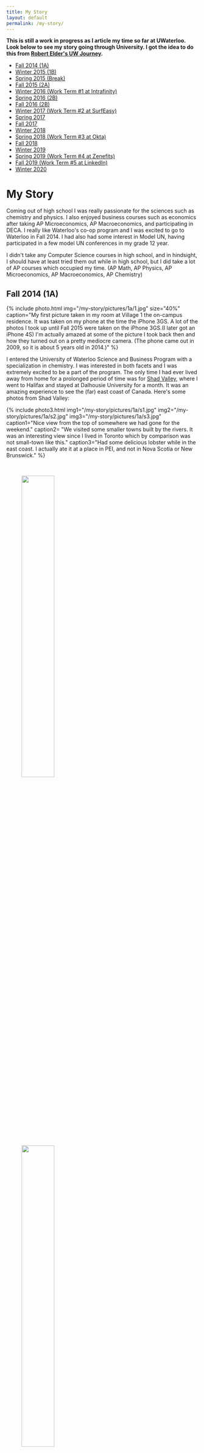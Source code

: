 ```yaml
---
title: My Story
layout: default
permalink: /my-story/
---
```


**This is still a work in progress as I article my time so far at UWaterloo. Look below to see my story going through University. I got the idea to do this from [Robert Elder's UW Journey](http://www.robertelder.ca/my-uw-journey/).**

- [Fall 2014 (1A)](#fall-2014-1a)
- [Winter 2015 (1B)](#winter-2015-1b)
- [Spring 2015 (Break)](#spring-2015-break)
- [Fall 2015 (2A)](#fall-2015-2a)
- [Winter 2016 (Work Term \#1 at Intrafinity)](#winter-2016-work-term-1)
- [Spring 2016 (2B)](#spring-2016-2b)
- [Fall 2016 (2B)](#fall-2016-2b)
- [Winter 2017 (Work Term \#2 at SurfEasy)](#winter-2017-work-term-2)
- [Spring 2017](#spring-2017)
- [Fall 2017](#fall-2017)
- [Winter 2018](#winter-2018)
- [Spring 2018 (Work Term \#3 at Okta)](#spring-2018-work-term-3)
- [Fall 2018](#fall-2018)
- [Winter 2019](#winter-2019)
- [Spring 2019 (Work Term \#4 at Zenefits)](#spring-2019-work-term-4)
- [Fall 2019 (Work Term \#5 at LinkedIn)](#fall-2019-work-term-5)
- [Winter 2020](#winter-2020-present)

# My Story

Coming out of high school I was really passionate for the sciences such as chemistry and physics. I also enjoyed business courses such as economics after taking AP Microeconomics, AP Macroeconomics, and participating in DECA. I really like Waterloo's co-op program and I was excited to go to Waterloo in Fall 2014. I had also had some interest in Model UN, having participated in a few model UN conferences in my grade 12 year.

I didn't take any Computer Science courses in high school, and in hindsight, I should have at least tried them out while in high school, but I did take a lot of AP courses which occupied my time. (AP Math, AP Physics, AP Microeconomics, AP Macroeconomics, AP Chemistry)

## Fall 2014 (1A)

{% include photo.html img="/my-story/pictures/1a/1.jpg" size="40%" caption="My first picture taken in my room at Village 1 the on-campus residence. It was taken on my phone at the time the iPhone 3GS. A lot of the photos I took up until Fall 2015 were taken on the iPhone 3GS.(I later got an iPhone 4S) I'm actually amazed at some of the picture I took back then and how they turned out on a pretty mediocre camera. (The phone came out in 2009, so it is about 5 years old in 2014.)" %}

I entered the University of Waterloo Science and Business Program with a specialization in chemistry. I was interested in both facets and I was extremely excited to be a part of the program. The only time I had ever lived away from home for a prolonged period of time was for [Shad Valley](http://www.shad.ca), where I went to Halifax and stayed at Dalhousie University for a month. It was an amazing experience to see the (far) east coast of Canada. Here's some photos from Shad Valley:

{% include photo3.html img1="/my-story/pictures/1a/s1.jpg" img2="/my-story/pictures/1a/s2.jpg" img3="/my-story/pictures/1a/s3.jpg" caption1="Nice view from the top of somewhere we had gone for the weekend." caption2= "We visited some smaller towns built by the rivers. It was an interesting view since I lived in Toronto which by comparison was not small-town like this." caption3="Had some delicious lobster while in the east coast. I actually ate it at a place in PEI, and not in Nova Scotia or New Brunswick." %}

<br>

<figure>
<div class="floating-box">
  <img src="/assets/lazy/lazy.png" data-echo="/my-story/pictures/1a/2-1.jpg" width="45%" height="45%">
</div>
<div class="floating-box">
  <img src="/assets/lazy/lazy.png" data-echo="/my-story/pictures/1a/2-2.jpg" width="45%" height="45%">
</div>
  <figcaption>Science Teaching Complex and Needles Hall was still under construction in 2014, and I took some pictures of it when it was still being built.</figcaption>
</figure>

## Winter 2015 (1B)
{% include photo.html img="/my-story/pictures/1b/2.jpg" size="40%" caption="This is was taken when I was doing a titration lab." %}

After doing a couple labs in science, (realizing maybe I wasn't so good at chemistry labs) and attending my first hackathon ever (Terrible Hack 2), I was amazed at the world of possibility in Computer Science. I wanted to switch into Computer Science at this point.

{% include photo3.html img1="/my-story/pictures/1b/4-1.jpg" img2="/my-story/pictures/1b/4-2.jpg" img3="/my-story/pictures/1b/4-3.jpg" caption="The winter was pretty snowy that year. The whole campus was covered in a blanket of snow. In the picture on the far left of these three, is a scene near EIT. In the back you can barely make out two figures, one of which is the President of the University of Waterloo, Feridun Hamdullahpur." %}

{% include photo.html img="/my-story/pictures/1b/4-4.jpg" size="40%" caption="A Christmas tree can be seen on the top of DP Library." %}

<figcaption>The campus covered in a thick layer of snow and I took some photos of it.</figcaption>

{% include photo3.html img1="/my-story/pictures/1b/5-1.jpg" img2="/my-story/pictures/1b/5-2.jpg"  img3="/my-story/pictures/1b/5-3.jpg" caption="Near the Tatham Centre and Hagey Hall." %}

{% include photo3.html img1="/my-story/pictures/1b/5-4.jpg" img2="/my-story/pictures/1b/5-5.jpg" img3="/my-story/pictures/1b/5-6.jpg" caption="Beside DC and MC." %}

{% include photo3.html img1="/my-story/pictures/1b/5-7.jpg" img2="/my-story/pictures/1b/5-8.jpg" img3="/my-story/pictures/1b/5-9.jpg" caption="Views of DP Library and V1 Green." %}

{% include photo3.html img1="/my-story/pictures/1b/6-1.jpg" img2="/my-story/pictures/1b/6-2.jpg" img3="/my-story/pictures/1b/6-3.jpg" size="32%" height="32%" caption="The Science Teaching Complex and Needles Hall Expansion were still being built at the time. The parking lot at night near PAC, and QNC at night." %}

{% include photo.html img="/my-story/pictures/1b/3.jpg" size="40%" caption="I also participated in Model UN, and got 'Best Delegate' at their first in-house committee. I really enjoyed DECA and Model UN in high school, and I continued to participate in those clubs in university. I went to UTMUN, a University of Toronto run Model UN event in Winter 2015 as well." %}

## Spring 2015 (break)

{% include photo.html img="/my-story/pictures/break/amiiboplace.png" size="20%" caption="I spent the summer working with HTML, CSS, and Bootstrap. I worked with my friend on a website called 'Amiiboplace.com', originally to be used for trading and selling amiibos. I decided to use a Wordpress CMS on the website, and I now use it to write and post Smash Bros related news." %}

**Updated:** Didn't renew the domain and I haven't kept up with melee as much so yeah.

## Fall 2015 (2A)

{% include photo.html img="/my-story/pictures/2a/7-1.jpg" size="30%" caption="I was a Science Orientation Leader in Fall 2015." %}

{% include photo3.html img1="/my-story/pictures/2a/8-1.jpg" img2="/my-story/pictures/2a/8-2.jpg" img3="/my-story/pictures/2a/16.jpg" caption="I attended Terrible Hack 2, my first hackathon, and I was intrigued by the projects created. My friend and I didn't make anything too spectacular, but I was motivated to learn and create things on my own. At the time I didn't know a lot of the people presenting. I would eventually meet some of them at the Velocity Residence in Spring 2016." %}

{% include photo.html img="/my-story/pictures/2a/9-1.jpg" size="40%" caption="I was part of the first ever Model UN in Waterloo called UWaterloo Model G20 as a assistant director of the committee." %}

I planned to switch into Computer Science (The switch would take almost a year since I needed CS 116 and CS 136 and meet certain mark requirements) I met with advisors, and embarked on a long journey to transfer faculties and programs. At the time I was unsure of switching, and I needed to decide between staying in chemistry, and going to CS. I decided to switch programs in the end.

## Winter 2016 (Work Term 1)

<figure>
  <span>
  <img src="/assets/lazy/lazy.png" data-echo="/my-story/pictures/wt1/intrafinity.jpg" width="20%" height="20%">
  </span>
</figure>

I had a co-op placement at Intrafinity (also called School Messenger since they were recently bought over by the West Corporation). While there, I migrated content from school websites. I also worked on some Javascript and regular expressions. I studied Python 3.0 on my own time. They hired 20 co-ops and I met a lot of people I normally wouldn't have since they were from a variety of faculties and programs.

{% include photo.html img="/my-story/pictures/wt1/10-1.jpg" size="40%" caption="While in Toronto, I went to 'Smash at York' and played in the tournament for fun. You feel awestruck seeing the players in tournaments online and see them in person." %}

## Spring 2016 (2B)

I arrived back for an academic term in the spring. I took CLAS 104, CS 116, Math 135, and Stat 230. I loved CS 116 and the logical application of solving questions using Python. Although Math 135's math proofs were a bit rocky I ended up doing pretty well in the course and by the end I enjoyed the content overall. (Mod and complex-numbers and n-th roots were my favourite concepts taught in the course)

{% include photo3.html img1="/my-story/pictures/2b/11-1.jpg" img2="/my-story/pictures/2b/11-2.jpg" img3="/my-story/pictures/2b/11-3.jpg" caption="I stayed at the Velocity Residence this term. The events were awesome there, and I recommend anyone even slightly interested in entrepreneurship to stay for a term and see if it is right for them. The dinner events where we could talk to start-ups and other speakers was my favourite part of the residence" caption1="My velocity sweater I got for staying in the residence." caption2="The middle one is a picture of the Communitech sign when I went to their office for a big Velocity dinner." caption3="Mural of the Google logo, since Communitech moved into Google's old building a lot of paintings were left there."%}

{% include photo.html img="/my-story/pictures/2b/11-4.jpg" size="40%" caption="This is what it looks like inside of the Communitech office." %}

{% include photo.html img="/my-story/pictures/2b/11-5.jpg" size="40%" caption="I also attended EngHack and worked in a team with some of my friends. We worked on a chatbot that gave Google Maps directions when you put in a location." %}

## Fall 2016 (2B)

I switched my co-op stream around, so I was supposed to be on co-op during this term, but I wanted to take CS 136 and get into the CS program. I took Math 136, Stat 231, CS 136, ENGL 109, and Music 100. It is a little heftier of a term since it has 5 courses instead of 4 courses last term, but overall a manageable courseload.

{% include photo.html img="/my-story/pictures/2b/12-1.jpg" size="40%" caption="I went to UWP Hacks and I appeared in one of their photos. I didn't have much time to make a project since I was volunteering for Hack the North 2016, but I did follow some Unity tutorials to make a simple game." %}

## MHacks8
{% include photo.html img="/my-story/pictures/2b/13-1.jpg" size="20%" caption="I had a TON of pictures from Mhacks: <a href='/mhacks8/'>Link</a>" %}

This was my first experience outside of the country for a hackathon. It took place at Detroit, Michigan at the Masonic Temple. I walked in with a view of Hack the North, but got a different style of hackathon. The venue was a bit run down, but the interaction from people from University of Michigan and other universities was amazing.

## TerribleHacks5
{% include photo.html img="/my-story/pictures/2b/14-1.jpg" size="40%" caption="The parody hackathon. I learned how to use Unity here. I compiled photos from the event here: <a href='/th5/'>Link</a>" %}

## Local Hack Day
{% include photo.html img="/my-story/pictures/2b/15.png" size="40%" caption="I also participated in the University of Waterloo Local Hack Day." %}

## Winter 2017 (Work Term 2)
{% include photo.html img="/my-story/pictures/wt2/surfeasy.png" size="40%" caption="I worked at SurfEasy VPN as a QA Analyst. It is an awesome startup with great culture and talented individuals that believe in their product quality first and foremost. I learned about the development cycle of software in a real work setting, worked in a tight knit team on logging and investigating bugs, and coded some of the iOS mobile automation tests during my time there." %}

It grew in size, got a new office, and expanded their product line, so the company was doing amazingly well, and I was happy to be able to make a meaningful impact to the company during a time of high growth. [SurfEasy has since been bought by Symantec](https://www.marketwatch.com/story/symantec-acquires-vpn-provider-surfeasy-2017-11-06)

## Hackathons and Hackathons
I tried to code as much as I could during the term and go to as many hackathons as I could.

{% include photo2.html img1="/my-story/pictures/wt2/uofthacks.png" img2="/my-story/pictures/wt2/qhacks.png" %}
{% include photo2.html img1="/my-story/pictures/wt2/mhacks9.png" img2="/my-story/pictures/wt2/hackprinceton.png" %}

There were way too many photos, and it was an amazing experience. Mhacks and hackPrinceton were amazing hackathons in the US, and I highly recommend them to anyone. I actually didn't even get accepted to HackPrinceton, but I still decided to try to get on the bus to try and work on programming as much as I could, and see Princeton University. I went and luckily they let me in (begrudgingly but we take those). From that point onwards, I think after HackPrinceton, I truly understood my love for hackathons and creating ideas/projects/solutions through coding.

Small summary of photos from UofTHacks, QHacks, MHacks9, and HackPrinceton:
{% include photo2.html img1="/my-story/pictures/wt2/1.png" img2="/my-story/pictures/wt2/2.png" %}

{% include photo2.html img1="/my-story/pictures/wt2/3.png" img2="/my-story/pictures/wt2/4.png" %}

{% include photo2.html img1="/my-story/pictures/wt2/5.png" img2="/my-story/pictures/wt2/6.png" %}

**UPDATE: I uploaded separate pages for MHacks9 and HackPrinceton2017. Check it out here:**
<a href="/mhacks9/">MHacks9</a>
<a href="/hackprinceton2017/">HackPrinceton2017</a>

## Spring 2017

Back in school after a refreshing co-op experience. Unfortunately there aren't many hackathons happening in the summer months. Most Canadian hackathons take place in winter and American ones in the Fall. I planned on focusing on learning NodeJs and some more web development tools for backend dev. I've done mostly QA co-op jobs and I'd like to try to get a dev jobs.

I took cs245 (Logic and Computation), cs246 (Object-Oriented Software Development), cs251 (Computer Organization and Design), math239 (Intro to Combinatorics), spcom223 (Public Speaking). Which was the hardest term up until that point when measuring the difficulty from the courses. I walked in expecting cs246 and math239 to be very difficult based on what people had told me beforehand. The term was a nice challenge for me, and I realized it will only get harder from here on out.

cs246: I would describe it as difficult as what people say it is. OOP is a pretty useful tool and learning C++ alongside it is useful.

math239: Interesting introduction to combinatorics.

{% include photo.html img="/my-story/pictures/s17/1.JPG" size="50%" caption="Class photo from spcom223 (public speaking). spcom223 is a good course." %}

## Fall 2017

Courses I took were cs240 (data structures), cs241 (mini-compilers), cs370 (numerical computation), and co342 (graph theory).

**(I am writing this in 2020 and I can't remember much from what happened almost 3 years ago)**

co342 with Martin Pei was difficult and I remember going to office hours for that course every week. cs370 with Jeff Orchard was pretty good. I mainly took cs370 cause it is a prereq to graphics (cs488) cs240 was not too bad looking back and cs241 was fairly easy.

This was the term I tried to go to as many hackathons as possible. I went to PennApps XVI, HacktheNorth, Mhacks X, and EthWaterloo. I had to stop after I failed the cs240 midterm and I remember failing cause I had no sleep the prior weekend since I was at ETHWaterloo. I had planned to also go to YHack and HackHarvard but decided against it.

#### PennApps
{% include photo.html img="/my-story/pictures/f17/1.JPG" size="60%" caption="Pennsylvania Sign" %}

{% include photo.html img="/my-story/pictures/f17/2.JPG" size="60%" caption="My team at PennApps." %}

{% include photo.html img="/my-story/pictures/f17/3.JPG" size="60%" caption="A team wearing matching jerseys which I found funny. The team was so coordinated to try and win prizes at this hackathon that they came in a whole costume." %}

{% include photo.html img="/my-story/pictures/f17/4.JPG" size="60%" caption="1. Campfire at PennApps" %}

{% include photo.html img="/my-story/pictures/f17/5.JPG" size="60%" caption="University of Pennsylvania Sign" %}

{% include photo.html img="/my-story/pictures/f17/6.JPG" size="40%" caption="Skating activity at PennApps. p.s. Americans may or may not know how to skate." %}

#### Hack the North

{% include photo.html img="/my-story/pictures/f17/7.JPG" size="50%" caption="Prime Minister Trudeau at Hack the North" %}

#### MhacksX
MHacksX was the 13th hackathon I ever attended and the first hackathon I ever won anything at. To go to the dedicated pages for each hackathon from my [grand hackathon tour](/hackathons).

{% include photo.html img="/my-story/pictures/f17/8.JPG" size="60%" height="40%" caption="MHacks opening ceremonies" %}

{% include photo.html img="/my-story/pictures/f17/9.JPG" size="60%" height="40%" caption="MHacksX in glowsticks" %}

{% include photo.html img="/my-story/pictures/f17/10.JPG" size="40%" caption="MLH photo of us winning at MhacksX" %}

{% include photo.html img="/my-story/pictures/f17/11.JPG" size="60%" caption="Hoarding bottles of free Soylent" %}

#### ETHWaterloo
{% include photo.html img="/my-story/pictures/f17/12.JPG" size="33%" caption="Photo of me with Vitalik Buterin, (who seemed very happy to take a photo with me) founder of Ethereum, at ETHWaterloo" %}

{% include photo.html img="/my-story/pictures/f17/13.JPG" size="33%" caption="Me using Google Glass at the Velocity Residence" %}

## Winter 2018

I took cs350 (OS), cs341 (Algorithms), cs349 (UI), co489 (Applied Cryptography), and co250 (Intro to Optimization). I remember this being a fairly challenging term taking 2 large CS courses, and 4 "cs courses" in total if you include co489. co250 also is no bird course either. I planned to take it since I only needed a few more courses to get a combinatorics and optimization minor.

I enjoyed cs341 because at this point I had been doing practice for interviews and algorithms seemed familiar. I really enjoyed cs341, the assignments were fun and straightforward. Alfred Menenzes is a good prof for co487.

OS was a whole different beast. I'll comment on cs350 now with a more holistic view. I think it is a very good course that weeds out people similar to cs246. It throws you into implementing OS with a lot of prewritten code, you need to edit 5% of it, and you need to fix errors. Assignments are based on learning what you need to do, then implementing it. Unlike cs136 and cs246, you can't walk in blind and hope to stumble upon the solution.

cs350 really makes you work for the assignments and understand what is going on behind the scenes, what you are doing, and unlike previous cs courses will punish you (theoretically) if you don't know what you are coding before trying to code. That is also why I ended with a 52 in the course. I decided to skip A3 (page table implementation) and go to HackPrinceton2018 instead. We won a prize, but I also failed that assignment. Future readers, do not do what I did.

#### HackPrinceton 2018
{% include photo.html img="/my-story/pictures/w18/1.JPG" size="60%" caption="Princeton campus" %}

{% include photo.html img="/my-story/pictures/w18/2.JPG" size="60%" caption="Passing through New York state" %}

{% include photo.html img="/my-story/pictures/w18/3.JPG" size="60%" caption="Winning at HackPrinceton 2018" %}

{% include photo.html img="/my-story/pictures/w18/4.JPG" size="60%" caption="Sunset? or Sunrise? I can't remember" %}

Job hunting was also very stressful. I had the most interviews up until my Waterloo WaterlooWorks career in the main round with 4 interviews. I felt really good about one of my interviews in main round. I had relevant experience and solved their question. Unfortunately I got ranked and moved to continuous round with 3 not ranked and 1 ranked.

Then I got to continuous round with 9 interviews total.

One company interviewed me and did not ask me a coding question it was all behavioural stuff. Up into this point not only had no company given me an offer but I was feeling nervous would I even get a developer job (as a 3A student nonetheless). I was applying externally and trying to find other avenues as well since WaterlooWorks wasn't looking so hot. They ended up giving me an offer on WaterlooWorks in continuous round. I was skeptical of the job and decided to rank it a 4 (by not giving it a 1, someone who was ranked giving it a 1 means they got the job). I was not matched with the job. After this decision many people were stating that me throwing away the only offer. I had around 8 interviews, all rejections and to throw away the only offer I had was crazy. Personally, I felt that the job did not nearly impress me in the same way an interview should have a company be impressed by you. So I rejected them.

I always tried to abide by two principles:
- never gamble more than you can handle (stress-wise)
- gamble when you get the chance and always bet on your abilities to do something remarkable

I have the belief that you need to put in work and dedicate your time to continuously improving yourself to challenge what you can accomplish. In this case I got lucky, and I gambled. Sometimes it doesn't work out this way. And when people ask sometimes how it happened, I guess I was willing to take risks. It was incredibly difficult though after tossing out the only offer I had **AND THEN** go back to failing interviews in WaterlooWorks for jobs I wanted. You feel incredible remorse after that.

A later week, 200 people applied for Okta on WaterlooWorks. They interviewed 3 people. The interview was 3 hours long. It was filled with technical rounds and behavioural questions. Two days before exams I got the offer from Okta. That is how late in continuous round I found the job. And with that, I secured my first ever developer internship.

## Spring 2018 (Work Term 3)

This term I worked at Okta in Toronto. This was a great experience as my first developer job. Okta in Toronto was an unbelievable place to work at compared to previous co-ops in terms of the development environment, my role in the development team, and the overall perks and intern program. I won at their intern hackathon and won their smash 4 tournament. Small feat but still tons of fun during the internship.

{% include photo.html img="/my-story/pictures/s18/1.JPG" size="60%" caption="Okta office" %}

{% include photo.html img="/my-story/pictures/s18/2.JPG" size="60%" caption="Okta office event at Blue Jay's game" %}

{% include photo.html img="/my-story/pictures/s18/3.JPG" size="60%" caption="Watching Deadpool 2 with other Okta interns." %}

{% include photo.html img="/my-story/pictures/s18/4.JPG" size="60%" caption="Axe throwing at a company event." %}

{% include photo.html img="/my-story/pictures/s18/5.JPG" size="60%" caption="Playing smash at the Okta office." %}

{% include photo.html img="/my-story/pictures/s18/6.JPG" size="60%" caption="Winning the smash doubles tournament after winning 2 sets from losers bracket." %}


I also attended a hackathon called "RedBull Adrenalan". It was a crazy gaming tournament and hackathon crossover. The photos I got were pretty sick.

{% include photo.html img="/my-story/pictures/s18/7.JPG" size="60%" height="60%" caption="Gaming setups at the tournament" %}

{% include photo.html img="/my-story/pictures/s18/8.JPG" size="60%" height="60%" caption="Lots of lights at the venue" %}

{% include photo.html img="/my-story/pictures/s18/9.JPG" size="60%" height="60%" caption="I'm riding a guy's homemade boosted board" %}

{% include photo.html img="/my-story/pictures/s18/10.JPG" size="40%" height="40%" caption="Playing Overwatch on some of the intense gaming rigs" %}

In the end the team at Okta told me that they were not extending a return offer in any capacity, intern or full time.

I want to keep `my-story` real. It was an unfortunate time when that happened since my performance at Okta did not warrant a return offer. It took me a while to accept that out of the 5 interns at Okta (Toronto) I had performed the worst and I had to accept they were not allowing me to return. Of the 4 other interns, 3 did return for full-time.

Looking back on this experience it was very depressing since it was my first developer job and seriously put doubts in my mind for being a developer in the future. Looking back on this almost three years later, I can see why they chose not to extend the offer. I had areas in improve in for the future and I was much earlier in my career than some of the other interns.

I continued to do interviews even while interning at Okta. I had two major beliefs in my mind:
- don't be satisfied, Okta is great but I want to get another developer job (possibly California)
- I still have 2 more co-ops left so I want to take each co-op experience and try to greatly improve upon it each time

In regards to the second point, I felt rushed. Most students have 6 co-ops terms with a slow rise from basic developer jobs to "California". I did not have that luxury where I was only granted 5 co-ops (I tried to get 6 but the co-op office refused to let me) and I had spent the first 2 on non-developer co-ops. That meant I had 2 more developer internship chances of my 3 last co-ops instead of people who normally get 6 co-ops. I can't complain. I was placed in a fortunate position of being able to switch into Waterloo CS, and getting Okta in the first place. But it only meant there was hard work ahead.

## Fall 2018

This term I took cs488 (graphics), cs343 (concurrency), and cs456 (networks). Just those three threw me for a loop. I wanted to do at least one of the big 3, because it was a long enough journey to reach the upper year cs electives. I wanted to challenge myself. It was challenging, but graphics is probably the easiest of the big 3 (cs444 compilers, and cs452 trains being the other two). I still recommend people taking it for a challenge even if you most likely will never be making a ray tracer or using OpenGL on a low level in your full time work. Continuously push yourself.

Concurrency (cs343) was also a valuable course. It is in micro c++, Peter Buhr's custom C++ with concurrency. I really liked the course. The blog that sparked my interest in it? Robert Elder's blog [link](http://www.robertelder.ca/my-uw-journey/) You will most likely never use micro c++ on the job, but the concurrency concepts challenge you in a similar way to full time. You are given assignment specs 4-5 pages long and you need to decipher the information and do the assignments. Details are sometimes murky, you need to clarify things, but that is software engineering once you delve more into it.

Networks was just simple and solid. Not too much happening but that was probably a good thing with graphics and concurrency taking most of my time.

In terms of hackathons I only attended PennApps XVIII and MHacks 11.
{% include photo.html img="/my-story/pictures/f18/0.JPG" size="45%" caption="Skating again at PennApps" %}

{% include photo.html img="/my-story/pictures/f18/1.JPG" size="55%" caption="Mhacks Auditorium" %}

{% include photo.html img="/my-story/pictures/f18/2.JPG" size="55%" caption="Food at Mhacks 11" %}

{% include photo.html img="/my-story/pictures/f18/3.JPG" size="55%" caption="Alex and I at Mhacks 11. We teamed at MhacksX and both interned at Okta over the summer. He was at the SF office and I was at the Toronto office. Our team also won at the Okta intern hackathon." %}

{% include photo.html img="/my-story/pictures/f18/4.JPG" size="55%" caption="Riding Bird scooters around Ann Arbor. Bird Scooter (before I was subsequently banned for not having a driver's license)" %}

{% include photo.html img="/my-story/pictures/f18/5.JPG" size="45%" caption="UMichigan shirt motto" %}

I was also interviewing at this time. I wanted to get a summer 2019 internship preferably in the states. So I applied externally since I did not have WaterlooWorks access until Winter 2019. None of my interviews worked out. One interview I had to fly out to London, England for an onsite (which I unfortunately failed) in the last few weeks of the term when the final projects for graphics, concurrency, and networks were all due. I would have loved to stay longer in London, but time did not allow me. (I spent less than 24 hours in London. This includes sleep hours and the interview time)

{% include photo.html img="/my-story/pictures/f18/6.JPG" size="60%" caption="Flying to London" %}

{% include photo.html img="/my-story/pictures/f18/7.JPG" size="60%" caption="London streets" %}

{% include photo.html img="/my-story/pictures/f18/8.JPG" size="60%" caption="Improbable office" %}

{% include photo.html img="/my-story/pictures/f18/9.JPG" size="45%" caption="Metro sign in London" %}

{% include photo.html img="/my-story/pictures/f18/10.JPG" size="60%" caption="Liverpool Street Station" %}

{% include photo.html img="/my-story/pictures/f18/11.JPG" size="60%" caption="Flying back to Canada" %}

After this term I had completed ALL my course requirements for the Bachelor of CS. Luckily I did not fail graphics because it was close. The ray tracer demanded more time than I gave it.

{% include photo.html img="/my-story/pictures/f18/13.JPG" size="40%" caption="I also got to try out Lime scooters for the pilot in Waterloo" %}

{% include photo.html img="/my-story/pictures/f18/14.JPG" size="50%" caption="It got snowy one day" %}

{% include photo.html img="/my-story/pictures/f18/15.JPG" size="50%" caption="I was winding down playing melee competitively but I went to one last tournament at Crossroads near Laurier. I placed 9th out of 13 people. Hilariously this may be my best placing ever at an official tournament." %}

{% include photo.html img="/my-story/pictures/f18/16.JPG" size="50%" caption="TnT opened in Waterloo and I lined up opening day. I also like getting Taiyaki." %}

## Winter 2019

This term I took cs454 (distributed systems), econ212 (game theory), and co353 (computational discrete optimization). This term I took distributed out of interest, econ212 for fun, and co353 to finish my combinatorics minor. I liked econ212 cause you play game and test out your game theory strategies. I did much better in cs454 compared to cs350 despite it being similar working at the OS level. This time I didn't skip assignments to go to hackathons.

{% include photo.html img="/my-story/pictures/w19/1.JPG" size="60%" caption="I attended one of Dave Tompkin's Reddit meet ups! I've been meaning to attend one for a while but I was never in Waterloo at the time. I'm not a reddit celebrity but I met a few notable names in person." %}

{% include photo.html img="/my-story/pictures/w19/3.JPG" size="60%" caption="My friend David was helping out at an algorithm prep session held by the CS Club. (or something like that) Mostly 1st and 2nd years were there but it was a great way to try and help out people with technical interview prep." %}

I continued interviewing this term for internships (recurring theme). I had an offer from a place in SF. They were decent. I liked them and the interviews seemed promising. The only problem? I was interviewing concurrently with another company that I liked a little more. So I decided to decline the offer. I eventually was rejected by the company I liked more. So that situation did burn me when taking a risk doesnt always pay off.

I also was interviewing on WaterlooWorks. I had two interviews in main round, one of which were Zenefits. This makes sense the jobs I was applying for were now more competitive. I got not ranked from both. So like past job hunts I went to continuous round.

In continuous round I continued to apply. I applied to Zenefits again in WaterlooWorks.

I interviewed externally with a California company and I passed the interview. They made some verbal promises about the offer and when I received the offer letter, it did not state a few things they stated. When I asked about it, they stated that what they told me was only for full times and not interns. So I declined it out of lack of trust over the entire internship. If a company is willing to promise you things and then go back on their word I wasn't willing to sellout for California like that. I had yearned for a "California job" for so long. And just like that I had rejected the only California offer I had.

This time I passed Zenefits' interview. So for the first time I was headed to Vancouver for a co-op.

## Spring 2019 (Work Term 4)

I worked at Zenefits in Vancouver this term. This was probably the best accidental experience ever. I was really aiming for California but Vancouver was amazing. I loved the UBC area, Vancouver downtown, and everything that made Vancouver different from Toronto.

{% include photo.html img="/my-story/pictures/s19/1.JPG" size="60%" caption="Sunset at the UBC beach" %}

{% include photo.html img="/my-story/pictures/s19/2.JPG" size="60%" caption="UBC campus at night illuminated by blue lights" %}

{% include photo.html img="/my-story/pictures/s19/3.JPG" size="60%" caption="Garibaldi Lake near Whistler, BC" %}

{% include photo.html img="/my-story/pictures/s19/4.JPG" size="40%" caption="Zenefits fridge. I love LaCroix." %}

{% include photo.html img="/my-story/pictures/s19/5.JPG" size="60%" caption="Garden at UBC with mountains in the back" %}

{% include photo.html img="/my-story/pictures/s19/6.JPG" size="60%" caption="Another photo of Garibaldi Lake near Whistler, BC" %}

{% include photo.html img="/my-story/pictures/s19/7.JPG" size="60%" caption="Zenefits quarterly event, kayaking at Deep Cove" %}

{% include photo.html img="/my-story/pictures/s19/8.JPG" size="60%" caption="My Uncle's shiba inu named 'Yoshi'" %}

{% include photo.html img="/my-story/pictures/s19/9.JPG" size="60%" caption="A huge spider I found in my sublet. That was about the size of the palm of my hand." %}

I continued to interview for internships (common theme) at Zenefits (since technically I had 8 month co-op from Spring 2019 and Fall 2019)

I used WaterlooWorks. Officially I wasn't in Waterloo so I couldn't even go to the Tatham Centre for interviews. I had 0 official interviews. I had 3 interviews scheduled externally. I passed two of them. I passed the Amazon interview but they said they "ran out of spots". So I went with the only offer I had which was LinkedIn for UI Engineer intern. UI wasn't my specialty, but I wanted to walk in with an open mind to learn as much as I could.

{% include photo.html img="/my-story/pictures/s19/10.JPG" size="40%" caption="Mango bingsoo from Snowy Village. It might be my favourite dessert place ever. (Salt and Straw and Rain or Shine are so good too. Too hard to decide.) **Side Note:** Vancouver is my favourite food place on Earth. I love the ramen and sushi in Vancouver. So much good food and isn't expensive like Cali or Seattle." %}

{% include photo.html img="/my-story/pictures/s19/11.JPG" size="40%" height="40%" caption="Danny Green (NBA player) came and did a fan signing at a London Drugs that was opening in the Point Grey/Dunbar area" %}

## Fall 2019 (Work Term 5)

After many years of grinding for interviews, I had gotten a developer job in California. Was the feeling as gratifying as I had always hoped it would be? It wasn't. If anything I had felt it was disappointing with how I envisioned the gradiose nature of getting it would be. You yearn for something so long and idolize it as a goal and when it is in the palm of your hand you are almost disappointed it is a mortal reality. Something hyped up that much really puts in the meaning to "never meet your heroes, you'll only be disappointed".

That doesn't take away from the LinkedIn internship. The attainment was disappointing, but the internship was not. If anything in the way Okta shocked me, LinkedIn and the Bay Area shocked me in a larger way. The area was ruled with tech. Engineering was the focus and the perks and benefits were out of control. It was a mini-paradise.

I continued interviewing (continuous motif) for internships at LinkedIn.

You think it is the best thing you ever ate, but it is just pepperoni pizza.

## Winter 2020

I spent the winter months of January to June in Bellevue interning at a company called "TheTradeDesk".

Seattle was really nice. I got to explore Seattle for January to March before covid-19 restrictions made me work from home. Our office had nice events for the ~20 people and we had catered lunch Wednesdays and Fridays alongside snacks and a stocked fridge. Reminded me a lot of Okta.

Formally there was no "intern program" since I was the only intern among ~20 or so people in the office. I think there were other interns in other offices (Ventura, New York).

I was working on the data-processing team which dealt with logs and was working in the infrastructure layer working with logs, dbs, and schemas. My intern project specifically dealt with schematizing log files and performing code generation (in C#). This was a challenging project for a few reasons. I had to learn about C#, Avro schema format, and how it fit into the codebase. It also had hurdles of code generating.

## Spring 2020 (Present)

## Future

Keep pushing forward. Work hard.
